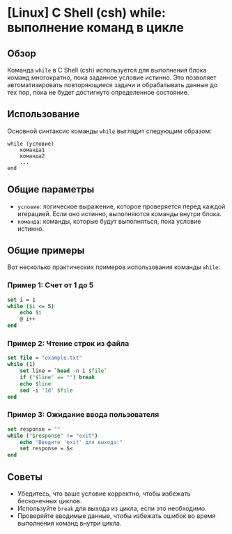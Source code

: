# [Linux] C Shell (csh) while: выполнение команд в цикле

## Обзор
Команда `while` в C Shell (csh) используется для выполнения блока команд многократно, пока заданное условие истинно. Это позволяет автоматизировать повторяющиеся задачи и обрабатывать данные до тех пор, пока не будет достигнуто определенное состояние.

## Использование
Основной синтаксис команды `while` выглядит следующим образом:

```
while (условие)
    команда1
    команда2
    ...
end
```

## Общие параметры
- `условие`: логическое выражение, которое проверяется перед каждой итерацией. Если оно истинно, выполняются команды внутри блока.
- `команда`: команды, которые будут выполняться, пока условие истинно.

## Общие примеры
Вот несколько практических примеров использования команды `while`:

### Пример 1: Счет от 1 до 5
```csh
set i = 1
while ($i <= 5)
    echo $i
    @ i++
end
```

### Пример 2: Чтение строк из файла
```csh
set file = "example.txt"
while (1)
    set line = `head -n 1 $file`
    if ("$line" == "") break
    echo $line
    sed -i '1d' $file
end
```

### Пример 3: Ожидание ввода пользователя
```csh
set response = ""
while ("$response" != "exit")
    echo "Введите 'exit' для выхода:"
    set response = $< 
end
```

## Советы
- Убедитесь, что ваше условие корректно, чтобы избежать бесконечных циклов.
- Используйте `break` для выхода из цикла, если это необходимо.
- Проверяйте вводимые данные, чтобы избежать ошибок во время выполнения команд внутри цикла.